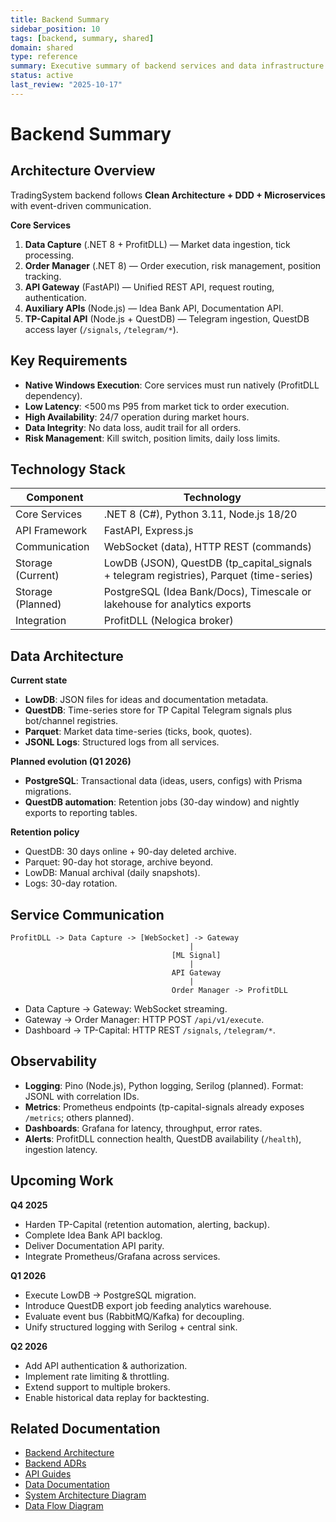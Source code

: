 ```yaml
---
title: Backend Summary
sidebar_position: 10
tags: [backend, summary, shared]
domain: shared
type: reference
summary: Executive summary of backend services and data infrastructure
status: active
last_review: "2025-10-17"
---
```


# Backend Summary

## Architecture Overview

TradingSystem backend follows **Clean Architecture + DDD + Microservices** with event-driven communication.

**Core Services**
1. **Data Capture** (.NET 8 + ProfitDLL) — Market data ingestion, tick processing.
3. **Order Manager** (.NET 8) — Order execution, risk management, position tracking.
4. **API Gateway** (FastAPI) — Unified REST API, request routing, authentication.
5. **Auxiliary APIs** (Node.js) — Idea Bank API, Documentation API.
6. **TP-Capital API** (Node.js + QuestDB) — Telegram ingestion, QuestDB access layer (`/signals`, `/telegram/*`).

## Key Requirements

- **Native Windows Execution**: Core services must run natively (ProfitDLL dependency).
- **Low Latency**: &lt;500 ms P95 from market tick to order execution.
- **High Availability**: 24/7 operation during market hours.
- **Data Integrity**: No data loss, audit trail for all orders.
- **Risk Management**: Kill switch, position limits, daily loss limits.

## Technology Stack

| Component | Technology |
|-----------|------------|
| Core Services | .NET 8 (C#), Python 3.11, Node.js 18/20 |
| API Framework | FastAPI, Express.js |
| Communication | WebSocket (data), HTTP REST (commands) |
| Storage (Current) | LowDB (JSON), QuestDB (tp_capital_signals + telegram registries), Parquet (time-series) |
| Storage (Planned) | PostgreSQL (Idea Bank/Docs), Timescale or lakehouse for analytics exports |
| Integration | ProfitDLL (Nelogica broker) |

## Data Architecture

**Current state**
- **LowDB**: JSON files for ideas and documentation metadata.
- **QuestDB**: Time-series store for TP Capital Telegram signals plus bot/channel registries.
- **Parquet**: Market data time-series (ticks, book, quotes).
- **JSONL Logs**: Structured logs from all services.

**Planned evolution (Q1 2026)**
- **PostgreSQL**: Transactional data (ideas, users, configs) with Prisma migrations.
- **QuestDB automation**: Retention jobs (30-day window) and nightly exports to reporting tables.

**Retention policy**
- QuestDB: 30 days online + 90-day deleted archive.
- Parquet: 90-day hot storage, archive beyond.
- LowDB: Manual archival (daily snapshots).
- Logs: 30-day rotation.

## Service Communication

```
ProfitDLL -> Data Capture -> [WebSocket] -> Gateway
                                        |
                                    [ML Signal]
                                        |
                                    API Gateway
                                        |
                                    Order Manager -> ProfitDLL
```

- Data Capture → Gateway: WebSocket streaming.
- Gateway → Order Manager: HTTP POST `/api/v1/execute`.
- Dashboard → TP-Capital: HTTP REST `/signals`, `/telegram/*`.

## Observability

- **Logging**: Pino (Node.js), Python logging, Serilog (planned). Format: JSONL with correlation IDs.
- **Metrics**: Prometheus endpoints (tp-capital-signals already exposes `/metrics`; others planned).
- **Dashboards**: Grafana for latency, throughput, error rates.
- **Alerts**: ProfitDLL connection health, QuestDB availability (`/health`), ingestion latency.

## Upcoming Work

**Q4 2025**
- Harden TP-Capital (retention automation, alerting, backup).
- Complete Idea Bank API backlog.
- Deliver Documentation API parity.
- Integrate Prometheus/Grafana across services.

**Q1 2026**
- Execute LowDB → PostgreSQL migration.
- Introduce QuestDB export job feeding analytics warehouse.
- Evaluate event bus (RabbitMQ/Kafka) for decoupling.
- Unify structured logging with Serilog + central sink.

**Q2 2026**
- Add API authentication & authorization.
- Implement rate limiting & throttling.
- Extend support to multiple brokers.
- Enable historical data replay for backtesting.

## Related Documentation

- [Backend Architecture](../../backend/architecture/overview.md)
- [Backend ADRs](../../backend/architecture/decisions/README.md)
- [API Guides](../../backend/guides/README.md)
- [Data Documentation](../../backend/data/README.md)
- [System Architecture Diagram](../diagrams-overview.md#1-system-architecture)
- [Data Flow Diagram](../diagrams-overview.md#2-data-flow---trading-pipeline)
